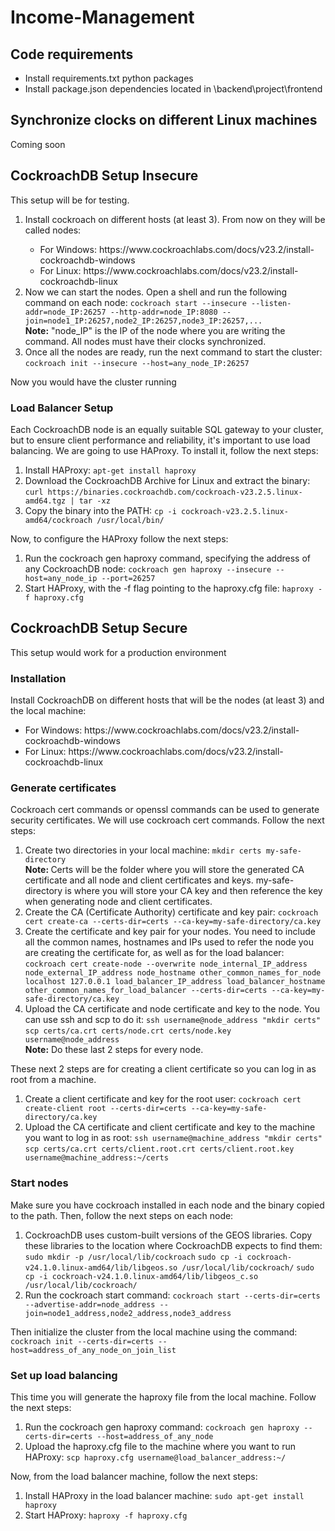 <h1>Income-Management</h1>

<h2>Code requirements</h2>
<ul>
 <li>Install requirements.txt python packages</li>
 <li>Install package.json dependencies located in \backend\project\frontend</li>
</ul>
<h2>Synchronize clocks on different Linux machines</h2>
Coming soon
<h2>CockroachDB Setup Insecure</h2>
This setup will be for testing.
<ol>
 <li>Install cockroach on different hosts (at least 3). From now on they will be called nodes:</li>
  <ul>
    <li>For Windows: https://www.cockroachlabs.com/docs/v23.2/install-cockroachdb-windows</li>
    <li>For Linux: https://www.cockroachlabs.com/docs/v23.2/install-cockroachdb-linux</li>
  </ul>
 <li>Now we can start the nodes. Open a shell and run the following command on each node: <code>cockroach start --insecure --listen-addr=node_IP:26257 --http-addr=node_IP:8080 --join=node1_IP:26257,node2_IP:26257,node3_IP:26257,...</code></li>
  <b>Note:</b>  "node_IP" is the IP of the node where you are writing the command. All nodes must have their clocks synchronized.
 <li>Once all the nodes are ready, run the next command to start the cluster: <code>cockroach init --insecure --host=any_node_IP:26257</code></li>
</ol>
Now you would have the cluster running
<h3>Load Balancer Setup</h3>
Each CockroachDB node is an equally suitable SQL gateway to your cluster, but to ensure client performance and reliability, it's important to use load balancing. We are going to use HAProxy. To install it, follow the next steps:
<ol>
  <li>Install HAProxy: <code>apt-get install haproxy</code></li>
  <li>Download the CockroachDB Archive for Linux and extract the binary: <code>curl https://binaries.cockroachdb.com/cockroach-v23.2.5.linux-amd64.tgz | tar -xz</code></li>
  <li>Copy the binary into the PATH: <code>cp -i cockroach-v23.2.5.linux-amd64/cockroach /usr/local/bin/</code></li>
</ol>
Now, to configure the HAProxy follow the next steps:
<ol>
  <li>Run the cockroach gen haproxy command, specifying the address of any CockroachDB node: <code>cockroach gen haproxy --insecure --host=any_node_ip --port=26257</code></li>
  <li>Start HAProxy, with the -f flag pointing to the haproxy.cfg file: <code>haproxy -f haproxy.cfg</code></li>
</ol>
<h2>CockroachDB Setup Secure</h2>
This setup would work for a production environment
 <h3>Installation</h3>
 Install CockroachDB on different hosts that will be the nodes (at least 3) and the local machine:
  <ul>
    <li>For Windows: https://www.cockroachlabs.com/docs/v23.2/install-cockroachdb-windows</li>
    <li>For Linux: https://www.cockroachlabs.com/docs/v23.2/install-cockroachdb-linux</li>
  </ul>
 <h3>Generate certificates</h3>
 Cockroach cert commands or openssl commands can be used to generate security certificates. We will use cockroach cert commands. Follow the next steps:
 <ol>
  <li>Create two directories in your local machine: <code>mkdir certs my-safe-directory</code></li>
  <b>Note: </b>Certs will be the folder where you will store the generated CA certificate and all node and client certificates and keys. my-safe-directory is where you will store your CA key and then reference the key when generating node and client certificates.
  <li>Create the CA (Certificate Authority) certificate and key pair: <code>cockroach cert create-ca --certs-dir=certs --ca-key=my-safe-directory/ca.key</code></li>
  <li>Create the certificate and key pair for your nodes. You need to include all the common names, hostnames and IPs used to refer the node you are creating the certificate for, as well as for the load balancer: 
   <code>cockroach cert create-node --overwrite node_internal_IP_address node_external_IP_address node_hostname other_common_names_for_node localhost 127.0.0.1 load_balancer_IP_address load_balancer_hostname other_common_names_for_load_balancer --certs-dir=certs --ca-key=my-safe-directory/ca.key</code></li>
  <li>Upload the CA certificate and node certificate and key to the node. You can use ssh and scp to do it: <code>ssh username@node_address "mkdir certs"</code> <code>scp certs/ca.crt certs/node.crt certs/node.key username@node_address</code> </li>
  <b>Note:</b> Do these last 2 steps for every node.
  <br>
 </ol>
 These next 2 steps are for creating a client certificate so you can log in as root from a machine.
 <ol>
  <li>Create a client certificate and key for the root user: <code>cockroach cert create-client root --certs-dir=certs --ca-key=my-safe-directory/ca.key</code></li>
  <li>Upload the CA certificate and client certificate and key to the machine you want to log in as root: <code>ssh username@machine_address "mkdir certs"</code> <code>scp certs/ca.crt certs/client.root.crt certs/client.root.key username@machine_address:~/certs</code></li>
 </ol>
 <h3>Start nodes</h3>
 Make sure you have cockroach installed in each node and the binary copied to the path. Then, follow the next steps on each node:
 <ol>
  <li>CockroachDB uses custom-built versions of the GEOS libraries. Copy these libraries to the location where CockroachDB expects to find them: <code>sudo mkdir -p /usr/local/lib/cockroach</code> <code>sudo cp -i cockroach-v24.1.0.linux-amd64/lib/libgeos.so /usr/local/lib/cockroach/</code> <code>sudo cp -i cockroach-v24.1.0.linux-amd64/lib/libgeos_c.so /usr/local/lib/cockroach/</code></li>
  <li>Run the cockroach start command: <code>cockroach start --certs-dir=certs --advertise-addr=node_address --join=node1_address,node2_address,node3_address</code></li>
 </ol>
 Then initialize the cluster from the local machine using the command: <code>cockroach init --certs-dir=certs --host=address_of_any_node_on_join_list</code>
 <h3>Set up load balancing</h3>
This time you will generate the haproxy file from the local machine. Follow the next steps:
<ol>
 <li>Run the cockroach gen haproxy command: <code>cockroach gen haproxy --certs-dir=certs --host=address_of_any_node</code></li>
 <li>Upload the haproxy.cfg file to the machine where you want to run HAProxy: <code>scp haproxy.cfg username@load_balancer_address:~/ </code></li>
</ol>
Now, from the load balancer machine, follow the next steps:
<ol>
 <li>Install HAProxy in the load balancer machine: <code>sudo apt-get install haproxy</code></li>
 <li>Start HAProxy: <code>haproxy -f haproxy.cfg</code></li>
</ol>

